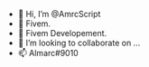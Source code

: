 - 👋 Hi, I’m @AmrcScript
- 👀 Fivem.
- 🌱 Fivem Developement.
- 💞️ I’m looking to collaborate on ...
- 📫 Almarc#9010

<!---
AmrcScript/AmrcScript is a ✨ special ✨ repository because its `README.md` (this file) appears on your GitHub profile.
You can click the Preview link to take a look at your changes.
--->
